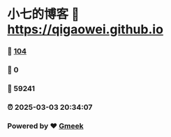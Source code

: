 # 小七的博客 :link: https://qigaowei.github.io 
### :page_facing_up: [104](https://qigaowei.github.io/tag.html) 
### :speech_balloon: 0 
### :hibiscus: 59241 
### :alarm_clock: 2025-03-03 20:34:07 
### Powered by :heart: [Gmeek](https://github.com/Meekdai/Gmeek)
